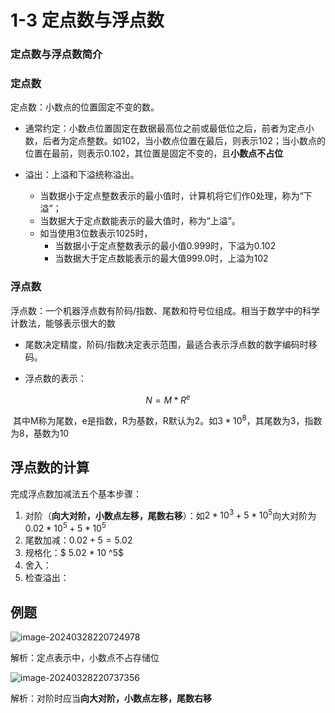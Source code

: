 # 1-3 定点数与浮点数

### 定点数与浮点数简介

### 定点数

定点数：小数点的位置固定不变的数。

- 通常约定：小数点位置固定在数据最高位之前或最低位之后，前者为定点小数，后者为定点整数。如102，当小数点位置在最后，则表示102；当小数点的位置在最前，则表示0.102，其位置是固定不变的，且**小数点不占位**

- 溢出：上溢和下溢统称溢出。
  - 当数据小于定点整数表示的最小值时，计算机将它们作0处理，称为“下溢”；
  - 当数据大于定点数能表示的最大值时，称为“上溢”。
  - 如当使用3位数表示1025时，
    - 当数据小于定点整数表示的最小值0.999时，下溢为0.102
    - 当数据大于定点数能表示的最大值999.0时，上溢为102

### 浮点数

浮点数：一个机器浮点数有阶码/指数、尾数和符号位组成。相当于数学中的科学计数法，能够表示很大的数

- 尾数决定精度，阶码/指数决定表示范围，最适合表示浮点数的数字编码时移码。

- 浮点数的表示：

$$
N  = M * R ^ e
$$

​	其中M称为尾数，e是指数，R为基数，R默认为2。如$3 * 10^8$，其尾数为3，指数为8，基数为10

## 浮点数的计算

 完成浮点数加减法五个基本步骤：

1. 对阶（**向大对阶，小数点左移，尾数右移**）：如$2*10^3 + 5 * 10^ 5$向大对阶为$0.02*10^5 + 5 * 10^ 5$
2. 尾数加减：$0.02 + 5  = 5.02$
3. 规格化：$ 5.02 * 10 ^5$
4. 舍入：
5. 检查溢出：

## 例题

![image-20240328220724978](https://img.yatjay.top/md/image-20240328220724978.png)

解析：定点表示中，小数点不占存储位

![image-20240328220737356](https://img.yatjay.top/md/image-20240328220737356.png)

解析：对阶时应当**向大对阶，小数点左移，尾数右移**